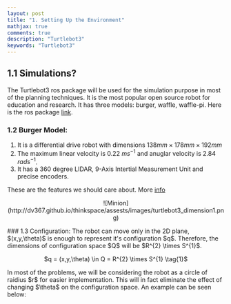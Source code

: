 ```yaml
---
layout: post
title: "1. Setting Up the Environment"
mathjax: true
comments: true
description: "Turtlebot3"
keywords: "Turtlebot3"
---
```


## 1.1 Simulations?  
The Turtlebot3 ros package will be used for the simulation purpose in most of the planning techniques. It is the most popular open source robot for education and research. It has three models: burger, waffle, waffle-pi. Here is the ros package [link](http://wiki.ros.org/turtlebot3).  

### 1.2 Burger Model:  
1. It is a differential drive robot with dimensions $138mm × 178mm × 192mm$  
2. The maximum linear velocity is 0.22 $m s^{-1}$ and anuglar velocity is 2.84 $rad s^{-1}$.
3. It has a 360 degree LIDAR, 9-Axis Intertial Measurement Unit and precise encoders.

These are the features we should care about. More [info](http://emanual.robotis.com/docs/en/platform/turtlebot3/overview/)  
<p align="center">
![Minion](http://dv367.github.io/thinkspace/assests/images/turtlebot3_dimension1.png)
</p>
### 1.3 Configuration:  
The robot can move only in the 2D plane, $(x,y,\theta)$ is enough to represent it's configuration $q$. Therefore, the dimensions of configuration space $Q$ will be $R^{2}  \times S^{1}$.  
<p align="center">
$q = (x,y,\theta) \in Q = R^{2} \times S^{1} \tag{1}$
</p>
In most of the problems, we will be considering the robot as a circle of raidius $r$ for easier implementation. This will in fact eliminate the effect of changing $\theta$ on the configuration space. An example can be seen below:  








